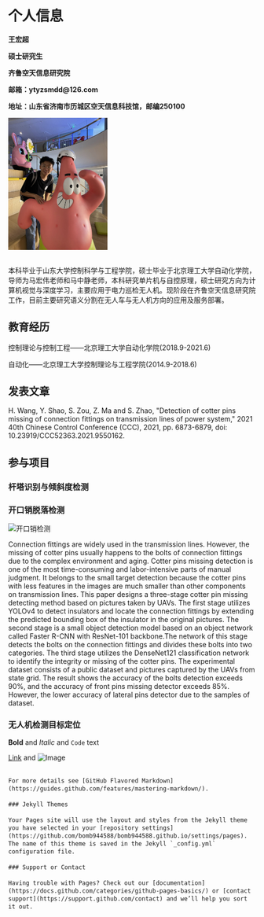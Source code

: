 # 个人信息

<table border="0">
  <tr>
    <tr width="75%">
      <p><b>王宏超</b></p>
      <p><b>硕士研究生</b></p>
      <p><b>齐鲁空天信息研究院</b></p>
      <p><b>邮箱：ytyzsmdd@126.com</b></p>
      <p><b>地址：山东省济南市历城区空天信息科技馆，邮编250100</b></p>
    </tr>  
    <tr width="25%">
      <img src="/mine.jpg" width="40%">   
    </tr>
  </tr>
</table>

本科毕业于山东大学控制科学与工程学院，硕士毕业于北京理工大学自动化学院，导师为马宏伟老师和马中静老师，本科研究单片机与自控原理，硕士研究方向为计算机视觉与深度学习，主要应用于电力巡检无人机。现阶段在齐鲁空天信息研究院工作，目前主要研究语义分割在无人车与无人机方向的应用及服务部署。

## 教育经历

控制理论与控制工程——北京理工大学自动化学院(2018.9-2021.6)

自动化——北京理工大学控制理论与工程学院(2014.9-2018.6)

## 发表文章

H. Wang, Y. Shao, S. Zou, Z. Ma and S. Zhao, "Detection of cotter pins missing of connection fittings on transmission lines of power system," 2021 40th Chinese Control Conference (CCC), 2021, pp. 6873-6879, doi: 10.23919/CCC52363.2021.9550162.

## 参与项目

### 杆塔识别与倾斜度检测


### 开口销脱落检测

![开口销检测]("/开口销.png")

Connection fittings are widely used in the transmission lines. However, the missing of cotter pins usually happens
to the bolts of connection fittings due to the complex environment and aging. Cotter pins missing detection is one of the most
time-consuming and labor-intensive parts of manual judgment. It belongs to the small target detection because the cotter pins
with less features in the images are much smaller than other components on transmission lines. This paper designs a three-stage
cotter pin missing detecting method based on pictures taken by UAVs. The first stage utilizes YOLOv4 to detect insulators and
locate the connection fittings by extending the predicted bounding box of the insulator in the original pictures. The second stage
is a small object detection model based on an object network called Faster R-CNN with ResNet-101 backbone.The network of
this stage detects the bolts on the connection fittings and divides these bolts into two categories. The third stage utilizes the
DenseNet121 classification network to identify the integrity or missing of the cotter pins. The experimental dataset consists of a
public dataset and pictures captured by the UAVs from state grid. The result shows the accuracy of the bolts detection exceeds
90%, and the accuracy of front pins missing detector exceeds 85%. However, the lower accuracy of lateral pins detector due to
the samples of dataset.

### 无人机检测目标定位


**Bold** and _Italic_ and `Code` text

[Link](url) and ![Image](src)
```

For more details see [GitHub Flavored Markdown](https://guides.github.com/features/mastering-markdown/).

### Jekyll Themes

Your Pages site will use the layout and styles from the Jekyll theme you have selected in your [repository settings](https://github.com/bomb944588/bomb944588.github.io/settings/pages). The name of this theme is saved in the Jekyll `_config.yml` configuration file.

### Support or Contact

Having trouble with Pages? Check out our [documentation](https://docs.github.com/categories/github-pages-basics/) or [contact support](https://support.github.com/contact) and we’ll help you sort it out.

